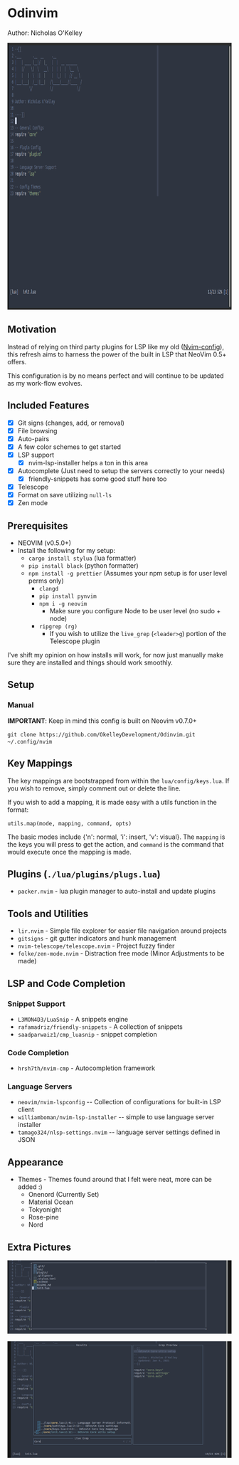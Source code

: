 # Odinvim

Author: Nicholas O'Kelley

<img src="./assets/Default.png" width="800" height="600" />

## Motivation

Instead of relying on third party plugins for LSP like my old ([Nvim-config](https://github.com/OkelleyDevelopment/Nvim-Config)),
this refresh aims to harness the power of the built in LSP that NeoVim 0.5+ offers.

This configuration is by no means perfect and will continue to be updated as my work-flow
evolves.

## Included Features

- [x] Git signs (changes, add, or removal)
- [x] File browsing
- [x] Auto-pairs
- [x] A few color schemes to get started
- [x] LSP support
  - [x] nvim-lsp-installer helps a ton in this area
- [x] Autocomplete (Just need to setup the servers correctly to your needs)
  - [x] friendly-snippets has some good stuff here too
- [x] Telescope
- [x] Format on save utilizing `null-ls`
- [x] Zen mode

## Prerequisites

- NEOVIM (v0.5.0+)
- Install the following for my setup:
  - `cargo install stylua` (lua formatter)
  - `pip install black` (python formatter)
  - `npm install -g prettier` (Assumes your npm setup is for user level perms only)
    - `clangd`
    - `pip install pynvim`
    - `npm i -g neovim`
      - Make sure you configure Node to be user level (no sudo + node)
    - `ripgrep (rg)`
      - If you wish to utilize the `live_grep` (`<leader>g`) portion of the Telescope plugin

I've shift my opinion on how installs will work, for now just manually make sure they
are installed and things should work smoothly.

## Setup

### Manual

**IMPORTANT**: Keep in mind this config is built on Neovim v0.7.0+

```
git clone https://github.com/OkelleyDevelopment/Odinvim.git ~/.config/nvim
```

## Key Mappings

The key mappings are bootstrapped from within the `lua/config/keys.lua`. If you
wish to remove, simply comment out or delete the line.

If you wish to add a mapping, it is made easy with a utils function in the format:

```
utils.map(mode, mapping, command, opts)
```

The basic modes include {'n': normal, 'i': insert, 'v': visual}. The `mapping` is the
keys you will press to get the action, and `command` is the command that would execute once
the mapping is made.

## Plugins (`./lua/plugins/plugs.lua`)

- `packer.nvim` - lua plugin manager to auto-install and update plugins

## Tools and Utilities

- `lir.nvim` - Simple file explorer for easier file navigation around projects
- `gitsigns` - git gutter indicators and hunk management
- `nvim-telescope/telescope.nvim` - Project fuzzy finder
- `folke/zen-mode.nvim` - Distraction free mode (Minor Adjustments to be made)

## LSP and Code Completion

### Snippet Support

- `L3MON4D3/LuaSnip` - A snippets engine
- `rafamadriz/friendly-snippets` - A collection of snippets
- `saadparwaiz1/cmp_luasnip` - snippet completion

### Code Completion

- `hrsh7th/nvim-cmp` - Autocompletion framework

### Language Servers

- `neovim/nvim-lspconfig` -- Collection of configurations for built-in LSP client
- `williamboman/nvim-lsp-installer` -- simple to use language server installer
- `tamago324/nlsp-settings.nvim` -- language server settings defined in JSON

## Appearance

- Themes - Themes found around that I felt were neat, more can be added :)
  - Onenord (Currently Set)
  - Material Ocean
  - Tokyonight
  - Rose-pine
  - Nord

## Extra Pictures

![Lir](./assets/lir.png)

![telescope live grep](./assets/telescope_live_grep.png)
